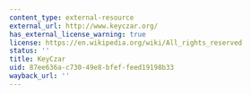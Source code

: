 ```yaml
---
content_type: external-resource
external_url: http://www.keyczar.org/
has_external_license_warning: true
license: https://en.wikipedia.org/wiki/All_rights_reserved
status: ''
title: KeyCzar
uid: 87ee636a-c730-49e8-bfef-feed19198b33
wayback_url: ''
---
```

